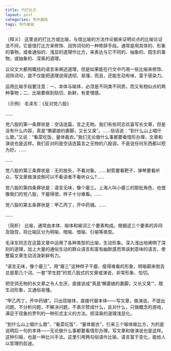 ```yaml
---
title: 巧打比方
layout: post
categories: 写作基础
tags: 写作基础
---
```


〔释义〕 这里说的打比方或比喻，与借比喻的方法作论据来证明论点的比喻论证法不同，它是借打比方来修饰、润饰词句的一种修辞手段。通常是用具体的、形象的事物，或者通俗的、浅显的道理作比方，来表达与它不同的、抽象的、陌生的事物，或抽象的、深奥的道理。

议论文大都用概括的语言来阐述道理，但是如果能在行文中巧用一些比喻来修饰、润饰词句，就不仅能把道理说得透彻、易懂，而且，还能生动有味，富于感染力。

运用比喻手段要注意：一、本体与喻体，必须是不同类不同质，而又有相似点的两种事物；二、比喻要做到贴切、新鲜，有爱憎感。

〔示例〕 毛泽东：《反对党八股》

……

党八股的第一条罪状是：空话连篇，言之无物。我们有些同志欢喜写长文章，但是没有什么内容，真是“懒婆娘的裹脚，又长又臭”。……俗话说：“到什么山上唱什么歌。”又说：“看菜吃饭，量体裁衣。”我们无论做什么事都要看情形办理，文章和演说也是这样。我们反对的是空话连篇言之无物的八股调，不是说任何东西都以短为好。……

……

党八股的第三条罪状是：无的放矢，不看对象。……射箭要看靶子，弹琴要看听众，写文章做演说倒可以不看读者不看听众么?……

党八股的第四条罪状是：语言无味，像个瘪三。上海人叫小瘪三的那批角色，也很像我们的党八股，干瘪得很，样子十分难看。……

党八股的第五条罪状是：甲乙丙丁，开中药铺。……

……

〔简析〕 比喻，通常由本体、喻体和喻词三个要素构成。根据这三个要素的异同及隐现，将比喻区分为明喻、暗喻、借喻、引喻等类型。

毛泽东同志在这篇文章中运用了各种类型的比喻，生动形象。深入浅出地阐明了深刻的道理，加上大量的通俗生动的群众语言和富有幽默感而带讽刺意味的语言，使整篇文章生动活泼新鲜有力。

“语言无味，像个瘪三”。用“瘪三”这种样子干瘪、瘦得难看的形象，明喻颠来倒去总是那几个词，一套“学生腔”的党八股式的文章或演说，非常形象、恰切。

把空洞无物的长文章之令人生厌，直接说成“真是‘懒婆娘的裹脚，又长又臭’”，既生动形象，又通俗易懂。

“甲乙丙丁，开中药铺”。只出现喻体，直接代替本体——写文章，做演说，不提出问题，不分析问题，不解决问题，不表示赞成什么，反对什么，只做概念的游戏，满足于现象的罗列的一种形式主义的方法。把深奥的道理浅显化。

“到什么山上唱什么歌”、“看菜吃饭”、“量体裁衣”，引来三个喻体做比方，为的是说明后一句的本体——无论做什么事都要看情形办理，写文章和做演说也是这样。这种引喻，也是一种比兴手法。这里引用两句俗语作比喻，语言富于变化，能给人以哲理的启迪。 
